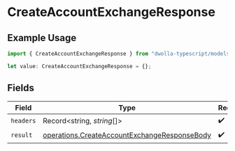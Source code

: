 # CreateAccountExchangeResponse

## Example Usage

```typescript
import { CreateAccountExchangeResponse } from "dwolla-typescript/models/operations";

let value: CreateAccountExchangeResponse = {};
```

## Fields

| Field                                                                                                        | Type                                                                                                         | Required                                                                                                     | Description                                                                                                  |
| ------------------------------------------------------------------------------------------------------------ | ------------------------------------------------------------------------------------------------------------ | ------------------------------------------------------------------------------------------------------------ | ------------------------------------------------------------------------------------------------------------ |
| `headers`                                                                                                    | Record<string, *string*[]>                                                                                   | :heavy_check_mark:                                                                                           | N/A                                                                                                          |
| `result`                                                                                                     | [operations.CreateAccountExchangeResponseBody](../../models/operations/createaccountexchangeresponsebody.md) | :heavy_check_mark:                                                                                           | N/A                                                                                                          |